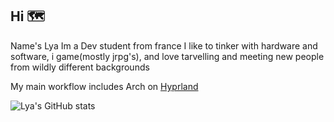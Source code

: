 ## Hi 🗺️

Name's Lya 
Im a Dev student from france 
I like to tinker with hardware and software, i game(mostly jrpg's), and love tarvelling and meeting new people from wildly different backgrounds  

My main workflow includes Arch on [Hyprland](https://github.com/hyprwm/Hyprland)

![Lya's GitHub stats](https://github-readme-stats.vercel.app/api?username=lasmate&show_icons=true&theme=radical)
